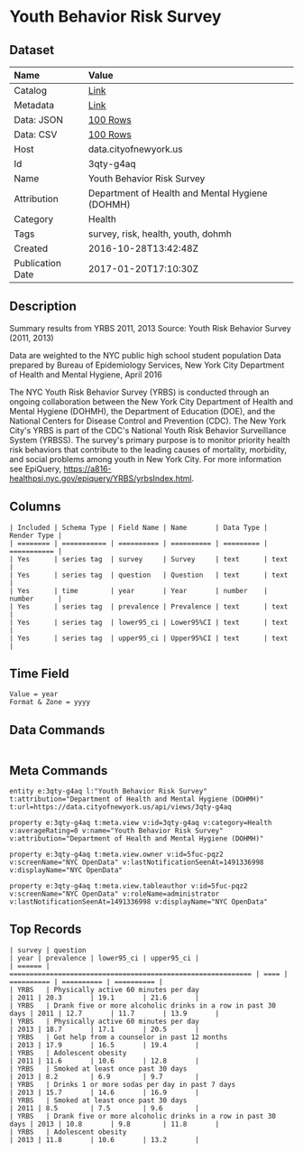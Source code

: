 # Youth Behavior Risk Survey

## Dataset

| Name | Value |
| :--- | :---- |
| Catalog | [Link](https://catalog.data.gov/dataset/youth-behavioral-risk-survey) |
| Metadata | [Link](https://data.cityofnewyork.us/api/views/3qty-g4aq) |
| Data: JSON | [100 Rows](https://data.cityofnewyork.us/api/views/3qty-g4aq/rows.json?max_rows=100) |
| Data: CSV | [100 Rows](https://data.cityofnewyork.us/api/views/3qty-g4aq/rows.csv?max_rows=100) |
| Host | data.cityofnewyork.us |
| Id | 3qty-g4aq |
| Name | Youth Behavior Risk Survey |
| Attribution | Department of Health and Mental Hygiene (DOHMH) |
| Category | Health |
| Tags | survey, risk, health, youth, dohmh |
| Created | 2016-10-28T13:42:48Z |
| Publication Date | 2017-01-20T17:10:30Z |

## Description

Summary results from YRBS 2011, 2013 
Source: Youth Risk Behavior Survey (2011, 2013) 

Data are weighted to the NYC public high school student population 
Data prepared by Bureau of Epidemiology Services, New York City Department of Health and Mental Hygiene, April 2016

The NYC Youth Risk Behavior Survey (YRBS) is conducted through an ongoing collaboration between the New York City Department of Health and Mental Hygiene (DOHMH), the Department of Education (DOE), and the National Centers for Disease Control and Prevention (CDC). The New York City's YRBS is part of the CDC's National Youth Risk Behavior Surveillance System (YRBSS). The survey's primary purpose is to monitor priority health risk behaviors that contribute to the leading causes of mortality, morbidity, and social problems among youth in New York City. For more information see EpiQuery, https://a816-healthpsi.nyc.gov/epiquery/YRBS/yrbsIndex.html.

## Columns

```ls
| Included | Schema Type | Field Name | Name       | Data Type | Render Type |
| ======== | =========== | ========== | ========== | ========= | =========== |
| Yes      | series tag  | survey     | Survey     | text      | text        |
| Yes      | series tag  | question   | Question   | text      | text        |
| Yes      | time        | year       | Year       | number    | number      |
| Yes      | series tag  | prevalence | Prevalence | text      | text        |
| Yes      | series tag  | lower95_ci | Lower95%CI | text      | text        |
| Yes      | series tag  | upper95_ci | Upper95%CI | text      | text        |
```

## Time Field

```ls
Value = year
Format & Zone = yyyy
```

## Data Commands

```ls
```

## Meta Commands

```ls
entity e:3qty-g4aq l:"Youth Behavior Risk Survey" t:attribution="Department of Health and Mental Hygiene (DOHMH)" t:url=https://data.cityofnewyork.us/api/views/3qty-g4aq

property e:3qty-g4aq t:meta.view v:id=3qty-g4aq v:category=Health v:averageRating=0 v:name="Youth Behavior Risk Survey" v:attribution="Department of Health and Mental Hygiene (DOHMH)"

property e:3qty-g4aq t:meta.view.owner v:id=5fuc-pqz2 v:screenName="NYC OpenData" v:lastNotificationSeenAt=1491336998 v:displayName="NYC OpenData"

property e:3qty-g4aq t:meta.view.tableauthor v:id=5fuc-pqz2 v:screenName="NYC OpenData" v:roleName=administrator v:lastNotificationSeenAt=1491336998 v:displayName="NYC OpenData"
```

## Top Records

```ls
| survey | question                                                     | year | prevalence | lower95_ci | upper95_ci | 
| ====== | ============================================================ | ==== | ========== | ========== | ========== | 
| YRBS   | Physically active 60 minutes per day                         | 2011 | 20.3       | 19.1       | 21.6       | 
| YRBS   | Drank five or more alcoholic drinks in a row in past 30 days | 2011 | 12.7       | 11.7       | 13.9       | 
| YRBS   | Physically active 60 minutes per day                         | 2013 | 18.7       | 17.1       | 20.5       | 
| YRBS   | Got help from a counselor in past 12 months                  | 2013 | 17.9       | 16.5       | 19.4       | 
| YRBS   | Adolescent obesity                                           | 2011 | 11.6       | 10.6       | 12.8       | 
| YRBS   | Smoked at least once past 30 days                            | 2013 | 8.2        | 6.9        | 9.7        | 
| YRBS   | Drinks 1 or more sodas per day in past 7 days                | 2013 | 15.7       | 14.6       | 16.9       | 
| YRBS   | Smoked at least once past 30 days                            | 2011 | 8.5        | 7.5        | 9.6        | 
| YRBS   | Drank five or more alcoholic drinks in a row in past 30 days | 2013 | 10.8       | 9.8        | 11.8       | 
| YRBS   | Adolescent obesity                                           | 2013 | 11.8       | 10.6       | 13.2       | 
```